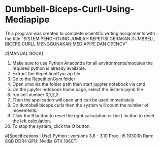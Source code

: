 # Dumbbell-Biceps-Curll-Using-Mediapipe
This program was created to complete scientific writing assignments with the title "SISTEM PENGHITUNG JUMLAH REPETISI GERAKAN DUMBBELL  BICEPS CURLL MENGGUNAKAN MEDIAPIPE DAN OPENCV"

#[MANUAL BOOK]

1. Make sure to use Python Anaconda for all environments/modules
    the required python is already available.
2. Extract the RepetitionGym.zip file.
3. Go to the RepetitionGym folder
4. Open cmd via the folder path then start jupyter notebook via cmd
5. On the jupyter notebook home page, select the Sistem.ipynb file
6. run cell number 0,1,2,3
7. Then the application will open and can be used immediately
8. Do dumbbell biceps curls then the system will count the number of movements.
9. Click the R button to reset the right calculation or the L button to reset the left calculation.
10. To stop the system, click the Q button.

#[Specifications I Use]
Python : versions 3.8 - 3.10
Proc : i5 10300h
Ram: 8GB DDR4
GPU: Nvidia GTX 1060Ti

